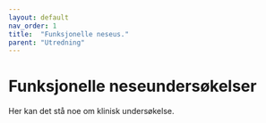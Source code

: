 ```yaml
---
layout: default
nav_order: 1
title:  "Funksjonelle neseus."
parent: "Utredning"
---
```


# Funksjonelle neseundersøkelser

Her kan det stå noe om klinisk undersøkelse.
